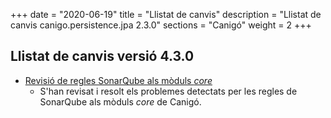 +++
date        = "2020-06-19"
title       = "Llistat de canvis"
description = "Llistat de canvis canigo.persistence.jpa 2.3.0"
sections    = "Canigó"
weight		= 2
+++

## Llistat de canvis versió 4.3.0

- [Revisió de regles SonarQube als mòduls _core_](/noticies/2020-06-09-Revisio_regles_SonarQube_moduls_core/)
   - S'han revisat i resolt els problemes detectats per les regles de SonarQube als mòduls _core_ de Canigó.
